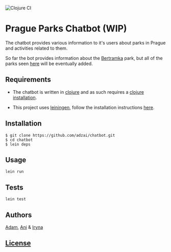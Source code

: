 ![Clojure CI](https://github.com/adzai/chatbot/workflows/Clojure%20CI/badge.svg?branch=main)
# Prague Parks Chatbot (WIP)

The chatbot provides various information to it's users about 
parks in Prague and activities related to them.

So far the bot provides information about the 
[Bertramka](https://www.praha.eu/jnp/cz/co_delat_v_praze/parky/bertramka/index.html) park,
but all of the parks seen [here](https://www.praha.eu/jnp/cz/co_delat_v_praze/parky/index.html)
will be eventually added.

## Requirements
* The chatbot is written in [clojure](https://clojure.org/) and as such requires
a [clojure installation](https://clojure.org/guides/getting_started).

* This project uses [leiningen](https://leiningen.org/), follow the installation instructions
[here](https://github.com/technomancy/leiningen#Installation).

## Installation
```
$ git clone https://github.com/adzai/chatbot.git
$ cd chatbot
$ lein deps
```

## Usage
```
lein run
```

## Tests
```
lein test
```

## Authors
[Adam](https://github.com/adzai), [Ani](https://github.com/AniSanikidze)
& [Iryna](https://github.com/irinakulinich3712)

## [License](https://github.com/adzai/chatbot/blob/main/LICENSE)

